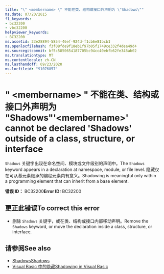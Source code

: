 ```yaml
---
title: "\" <membername> \" 不能在类、结构或接口外声明为 \"Shadows\""
ms.date: 07/20/2015
f1_keywords:
- bc32200
- vbc32200
helpviewer_keywords:
- BC32200
ms.assetid: 23e28894-5854-46ef-924d-f1cb6e81bcb1
ms.openlocfilehash: f3f08fde9f18eb1f97b05f1749ce332f4dea49d4
ms.sourcegitcommit: bf5c5850654187705bc94cc40ebfb62fe346ab02
ms.translationtype: MT
ms.contentlocale: zh-CN
ms.lasthandoff: 09/23/2020
ms.locfileid: "91076857"
---
```

# <a name="membername-cannot-be-declared-shadows-outside-of-a-class-structure-or-interface"></a><span data-ttu-id="c7140-102">" \<membername> " 不能在类、结构或接口外声明为 "Shadows"</span><span class="sxs-lookup"><span data-stu-id="c7140-102">'\<membername>' cannot be declared 'Shadows' outside of a class, structure, or interface</span></span>

<span data-ttu-id="c7140-103">`Shadows` 关键字出现在命名空间、模块或文件级别的声明中。</span><span class="sxs-lookup"><span data-stu-id="c7140-103">The `Shadows` keyword appears in a declaration at namespace, module, or file level.</span></span> <span data-ttu-id="c7140-104">隐藏仅在可从基元素继承的编程元素内有意义。</span><span class="sxs-lookup"><span data-stu-id="c7140-104">Shadowing is meaningful only within a programming element that can inherit from a base element.</span></span>  
  
 <span data-ttu-id="c7140-105">**错误 ID：** BC32200</span><span class="sxs-lookup"><span data-stu-id="c7140-105">**Error ID:** BC32200</span></span>  
  
## <a name="to-correct-this-error"></a><span data-ttu-id="c7140-106">更正此错误</span><span class="sxs-lookup"><span data-stu-id="c7140-106">To correct this error</span></span>  
  
- <span data-ttu-id="c7140-107">删除 `Shadows` 关键字，或在类、结构或接口内部移动声明。</span><span class="sxs-lookup"><span data-stu-id="c7140-107">Remove the `Shadows` keyword, or move the declaration inside a class, structure, or interface.</span></span>  
  
## <a name="see-also"></a><span data-ttu-id="c7140-108">请参阅</span><span class="sxs-lookup"><span data-stu-id="c7140-108">See also</span></span>

- [<span data-ttu-id="c7140-109">Shadows</span><span class="sxs-lookup"><span data-stu-id="c7140-109">Shadows</span></span>](../language-reference/modifiers/shadows.md)
- [<span data-ttu-id="c7140-110">Visual Basic 中的隐藏</span><span class="sxs-lookup"><span data-stu-id="c7140-110">Shadowing in Visual Basic</span></span>](../programming-guide/language-features/declared-elements/shadowing.md)
